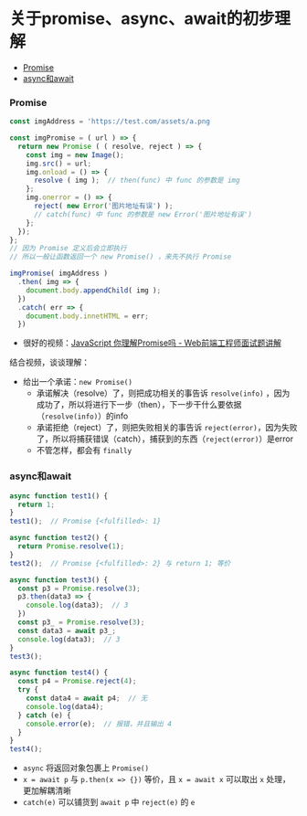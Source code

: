 # 关于promise、async、await的初步理解

<!-- @import "[TOC]" {cmd="toc" depthFrom=3 depthTo=6 orderedList=false} -->

<!-- code_chunk_output -->

- [Promise](#promise)
- [async和await](#async和await)

<!-- /code_chunk_output -->


### Promise
```js
const imgAddress = 'https://test.com/assets/a.png

const imgPromise = ( url ) => {
  return new Promise ( ( resolve, reject ) => {
    const img = new Image();
    img.src() = url;
    img.onload = () => {
      resolve ( img );  // then(func) 中 func 的参数是 img
    };
    img.onerror = () => {
      reject( new Error('图片地址有误') );
      // catch(func) 中 func 的参数是 new Error('图片地址有误')
    };
  });
};
// 因为 Promise 定义后会立即执行
// 所以一般让函数返回一个 new Promise() ，来先不执行 Promise

imgPromise( imgAddress )
  .then( img => {
    document.body.appendChild( img );
  })
  .catch( err => {
    document.body.innetHTML = err;
  })
```

- 很好的视频：[JavaScript 你理解Promise吗 - Web前端工程师面试题讲解](https://www.bilibili.com/video/BV1QV411a7Hu)

结合视频，谈谈理解：
- 给出一个承诺：`new Promise()`
  - 承诺解决（resolve）了，则把成功相关的事告诉 `resolve(info)` ，因为成功了，所以将进行下一步（then），下一步干什么要依据（`resolve(info)`）的info
  - 承诺拒绝（reject）了，则把失败相关的事告诉 `reject(error)`，因为失败了，所以将捕获错误（catch），捕获到的东西（`reject(error)`）是error
  - 不管怎样，都会有 `finally`

### async和await
```js
async function test1() {
  return 1;
}
test1();  // Promise {<fulfilled>: 1}

async function test2() {
  return Promise.resolve(1);
}
test2();  // Promise {<fulfilled>: 2} 与 return 1; 等价

async function test3() {
  const p3 = Promise.resolve(3);
  p3.then(data3 => {
    console.log(data3);  // 3
  })
  const p3_ = Promise.resolve(3);
  const data3 = await p3_;
  console.log(data3);  // 3
}
test3();

async function test4() {
  const p4 = Promise.reject(4);
  try {
    const data4 = await p4;  // 无
    console.log(data4);
  } catch (e) {
    console.error(e);  // 报错，并且输出 4
  }
}
test4();
```

- `async` 将返回对象包裹上 `Promise()`
- `x = await p` 与 `p.then(x => {})` 等价，且 `x = await x` 可以取出 `x` 处理，更加解耦清晰
- `catch(e)` 可以铺货到 `await p` 中 `reject(e)` 的 `e`
